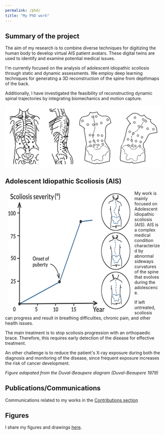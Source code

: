 ```yaml
---
permalink: /phd/
title: "My PhD work"
---
```



## Summary of the project
The aim of my research is to combine diverse techniques for digitizing the human body to develop virtual AIS patient avatars. These digital twins are used to identify and examine potential medical issues.

I'm currently focused on the analysis of adolescent idiopathic scoliosis through static and dynamic assessments. We employ deep learning techniques for generating a 3D reconstruction of the spine from depthmaps of the back.

Additionally, I have investigated the feasibility of reconstructing dynamic spinal trajectories by integrating biomechanics and motion capture.

![Scoliosis Studies](/images/scoliosis_study_smaller.png)


## Adolescent Idiopathic Scoliosis (AIS)
<p class="flotte">
<img src="/images/duval_beaupere.png" width="400" height="400" align="left" valign="top" hspace=10>
My work is mainly focused on Adolescent idiopathic scoliosis (AIS). AIS is a complex medical condition characterized by abnormal sideways curvatures of the spine that evolves during the adolescence. 

If left untreated, scoliosis can progress and result in breathing difficulties, chronic pain, and other health issues.
</p>
<p>
The main treatment is to stop scoliosis progression with an orthopaedic brace. Therefore, this requires early detection of the disease for effective treatment.

An other challenge is to reduce the patient's X-ray exposure during both the diagnosis and monitoring of the disease, since frequent exposure increases the risk of cancer development.
</p>

<em>Figure adapated from the Duval-Beaupere diagram (Duval-Beaupere 1979)</em>


## Publications/Communications
Communications related to my works in the [Contributions section](/publications/)

## Figures
I share my figures and drawings [here](/drawings/).
